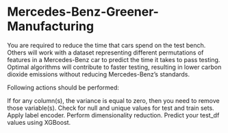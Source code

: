 # Mercedes-Benz-Greener-Manufacturing

You are required to reduce the time that cars spend on the test bench. Others will work with a dataset representing different permutations of features in a Mercedes-Benz 
car to predict the time it takes to pass testing. Optimal algorithms will contribute to faster testing, resulting in lower carbon dioxide emissions without 
reducing Mercedes-Benz’s standards.


Following actions should be performed:

If for any column(s), the variance is equal to zero, then you need to remove those variable(s).
Check for null and unique values for test and train sets.
Apply label encoder.
Perform dimensionality reduction.
Predict your test_df values using XGBoost.

